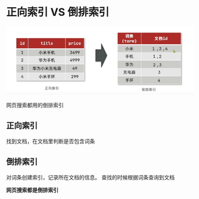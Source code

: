 # 正向索引 VS 倒排索引
![alt text](images/倒排索引.png)


网页搜索都用的倒排索引
## 正向索引
找到文档，在文档里判断是否包含词条
## **倒排索引**
对词条创建索引，记录所在文档的信息。
查找的时候根据词条查询到文档

**网页搜索都是倒排索引**
